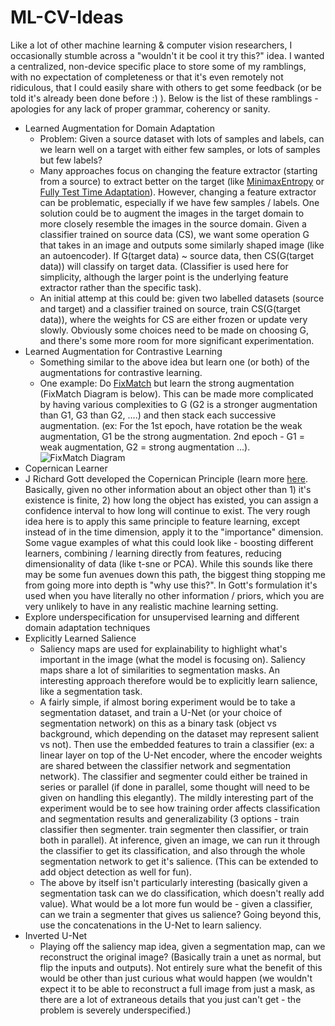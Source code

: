 # ML-CV-Ideas

Like a lot of other machine learning & computer vision researchers, I occasionally stumble across a "wouldn't it be cool it try this?" idea. I wanted a centralized, non-device specific place to store some of my ramblings, with no expectation of completeness or that it's even remotely not ridiculous, that I could easily share with others to get some feedback (or be told it's already been done before :) ). Below is the list of these ramblings - apologies for any lack of proper grammar, coherency or sanity.

* Learned Augmentation for Domain Adaptation
  * Problem: Given a source dataset with lots of samples and labels, can we learn well on a target with either few samples, or lots of samples but few labels?
  * Many approaches focus on changing the feature extractor (starting from a source) to extract better on the target (like [MinimaxEntropy](https://arxiv.org/abs/1904.06487) or [Fully Test Time Adaptation](https://arxiv.org/abs/2006.10726)). However, changing a feature extractor can be problematic, especially if we have few samples / labels. One solution could be to augment the images in the target domain to more closely resemble the images in the source domain. Given a classifier trained on source data (CS), we want some operation G that takes in an image and outputs some similarly shaped image (like an autoencoder). If G(target data) ~ source data, then CS(G(target data)) will classify on target data. (Classifier is used here for simplicity, although the larger point is the underlying feature extractor rather than the specific task).
  * An initial attemp at this could be: given two labelled datasets (source and target) and a classifier trained on source, train CS(G(target data)), where the weights for CS are either frozen or update very slowly. Obviously some choices need to be made on choosing G, and there's some more room for more significant experimentation.
* Learned Augmentation for Contrastive Learning
  * Something similar to the above idea but learn one (or both) of the augmentations for contrastive learning.
  * One example: Do [FixMatch](https://arxiv.org/abs/2001.07685) but learn the strong augmentation (FixMatch Diagram is below). This can be made more complicated by having various complexities to G (G2 is a stronger augmentation than G1, G3 than G2, ....)  and then stack each successive augmentation. (ex: For the 1st epoch, have rotation be the weak augmentation, G1 be the strong augmentation. 2nd epoch - G1 = weak augmentation, G2 = strong augmentation ...).
 ![FixMatch Diagram](https://raw.githubusercontent.com/google-research/fixmatch/master/media/FixMatch%20diagram.png)
* Copernican Learner
 * J Richard Gott developed the Copernican Principle (learn more [here](https://towardsdatascience.com/how-to-be-less-wrong-5d6632a08f). Basically, given no other information about an object other than 1) it's existence is finite, 2) how long the object has existed, you can assign a confidence interval to how long will continue to exist. The very rough idea here is to apply this same principle to feature learning, except instead of in the time dimension, apply it to the "importance" dimension. Some vague examples of what this could look like - boosting different learners, combining / learning directly from features, reducing dimensionality of data (like t-sne or PCA). While this sounds like there may be some fun avenues down this path, the biggest thing stopping me from going more into depth is "why use this?". In Gott's formulation it's used when you have literally no other information / priors, which you are very unlikely to have in any realistic machine learning setting.
* Explore underspecification for unsupervised learning and different domain adaptation techniques
* Explicitly Learned Salience
  * Saliency maps are used for explainability to highlight what's important in the image (what the model is focusing on). Saliency maps share a lot of similarities to segmentation masks. An interesting approach therefore would be to explicitly learn salience, like a segmentation task. 
  * A fairly simple, if almost boring experiment would be to take a segmentation dataset, and train a U-Net (or your choice of segmentation network) on this as a binary task (object vs background, which depending on the dataset may represent salient vs not). Then use the embedded features to train a classifier (ex: a linear layer on top of the U-Net encoder, where the encoder weights are shared between the classifier network and segmentation network). The classifier and segmenter could either be trained in series or parallel (if done in parallel, some thought will need to be given on handling this elegantly). The mildly interesting part of the experiment would be to see how training order affects classification and segmentation results and generalizability (3 options - train classifier then segmenter. train segmenter then classifier, or train both in parallel). At inference, given an image, we can run it through the classifier to get its classification, and also through the whole segmentation network to get it's salience. (This can be extended to add object detection as well for fun).
  * The above by itself isn't particularly interesting (basically given a segmentation task can we do classification, which doesn't really add value). What would be a lot more fun would be - given a classifier, can we train a segmenter that gives us salience? Going beyond this, use the concatenations in the U-Net to learn saliency.
* Inverted U-Net
  * Playing off the saliency map idea, given a segmentation map, can we reconstruct the original image? (Basically train a unet as normal, but flip the inputs and outputs). Not entirely sure what the benefit of this would be other than just curious what would happen (we wouldn't expect it to be able to reconstruct a full image from just a mask, as there are a lot of extraneous details that you just can't get - the problem is severely underspecified.)
